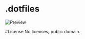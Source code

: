 .dotfiles
=========

![Preview](http://uppix.net/4/e/7/426032db545812a076eadbc5bcdb9.png)

#License
No licenses, public domain.
